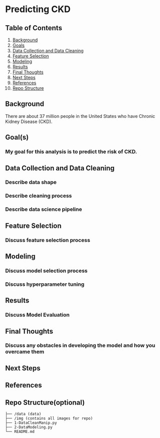 # Predicting CKD

## Table of Contents
1. [Background](#background)
2. [Goals](#goals)
3. [Data Collection and Data Cleaning](#DataCollectionandDataCleaning)
4. [Feature Selection](#FeatureSelection)
5. [Modeling](#modeling)
6. [Results](#Results)
7. [Final Thoughts](#FinalThoughts)
8. [Next Steps](#NextSteps)
9. [References](#References)
10. [Repo Structure](#repo)


<a name="background"/>

## Background
There are about 37 million people in the United States who have Chronic Kidney Disease (CKD). 

<a name="goals"/>

## Goal(s)
### My goal for this analysis is to predict the risk of CKD. 

<a name="DataCollectionandDataCleaning"/>

## Data Collection and Data Cleaning
### Describe data shape
### Describe cleaning process
### Describe data science pipeline 

<a name="FeatureSelection"/>

## Feature Selection
### Discuss feature selection process 

<a name="modeling"/>

## Modeling
### Discuss model selection process
### Discuss hyperparameter tuning 

<a name="Results"/>

## Results
### Discuss Model Evaluation

<a name="FinalThoughts"/>

## Final Thoughts
### Discuss any obstacles in developing the model and how you overcame them

<a name="NextSteps"/>

## Next Steps

<a name="References"/>

## References

<a name="repo"/>

## Repo Structure(optional)
```
├── /data (data)
├── /img (contains all images for repo)
├── 1-DataCleanManip.py
├── 2-DataModeling.py
└── README.md

